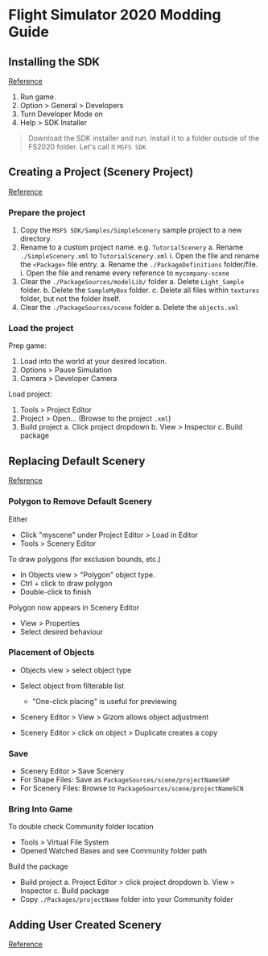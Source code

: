 # Flight Simulator 2020 Modding Guide

## Installing the SDK

[Reference](https://youtu.be/3K0XhAf0WYw?list=PL_Up4sAmkCfXIOqIRzS9OpQEJRyW-rnoq)

1. Run game.
2. Option > General > Developers
3. Turn Developer Mode on
4. Help > SDK Installer

> Download the SDK installer and run. Install it to a folder outside of the FS2020 folder. Let's call it `MSFS SDK`


## Creating a Project (Scenery Project)

[Reference](https://youtu.be/3K0XhAf0WYw?list=PL_Up4sAmkCfXIOqIRzS9OpQEJRyW-rnoq)

### Prepare the project

1. Copy the `MSFS SDK/Samples/SimpleScenery` sample project to a new directory.
2. Rename to a custom project name. e.g. `TutorialScenery`
  a. Rename `./SimpleScenery.xml` to `TutorialScenery.xml`
    i. Open the file and rename the `<Package>` file entry.
  a. Rename the `./PackageDefinitions` folder/file.
    i. Open the file and rename every reference to `mycompany-scene`
3. Clear the `./PackageSources/modelLib/` folder
  a. Delete `Light_Sample` folder.
  b. Delete the `SampleMyBox` folder.
  c. Delete all files within `textures` folder, but not the folder itself.
4. Clear the `./PackageSources/scene` folder
  a. Delete the `objects.xml`

### Load the project

Prep game:

1. Load into the world at your desired location.
2. Options > Pause Simulation
3. Camera > Developer Camera

Load project:

1. Tools > Project Editor
2. Project > Open... (Browse to the project `.xml`)
3. Build project
   a. Click project dropdown
   b. View > Inspector
   c. Build package

## Replacing Default Scenery

[Reference](https://youtu.be/IOhnU_w3Us8?list=PL_Up4sAmkCfXIOqIRzS9OpQEJRyW-rnoq)

### Polygon to Remove Default Scenery

Either

- Click "myscene" under Project Editor > Load in Editor
- Tools > Scenery Editor

To draw polygons (for exclusion bounds, etc.)

- In Objects view > "Polygon" object type.
- Ctrl + click to draw polygon
- Double-click to finish

Polygon now appears in Scenery Editor

- View > Properties
- Select desired behaviour

### Placement of Objects

- Objects view > select object type
- Select object from  filterable list
  - "One-click placing" is useful for previewing

- Scenery Editor > View > Gizom allows object adjustment
- Scenery Editor > click on object > Duplicate creates a copy

### Save

- Scenery Editor > Save Scenery
- For Shape Files: Save as `PackageSources/scene/projectNameSHP`
- For Scenery Files: Browse to `PackageSources/scene/projectNameSCN`

### Bring Into Game

To double check Community folder location

- Tools > Virtual File System
- Opened Watched Bases and see Community folder path

Build the package

- Build project
  a. Project Editor > click project dropdown
  b. View > Inspector
  c. Build package
- Copy `./Packages/projectName` folder into your Community folder


## Adding User Created Scenery

[Reference](https://youtu.be/IOhnU_w3Us8?list=PL_Up4sAmkCfXIOqIRzS9OpQEJRyW-rnoq)